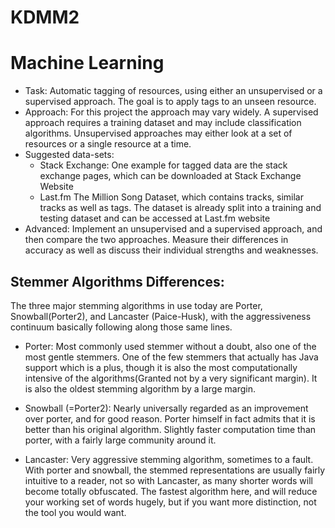 # KDMM2

# Machine Learning
    
- Task: Automatic tagging of resources, using either an unsupervised or a supervised approach. The goal is to apply tags to an unseen resource.
- Approach: For this project the approach may vary widely. A supervised approach requires a training dataset and may include classification algorithms. Unsupervised approaches may either look at a set of resources or a single resource at a time.
- Suggested data-sets:
    - Stack Exchange:
        One example for tagged data are the stack exchange pages, which can be downloaded at Stack Exchange Website
    - Last.fm
        The Million Song Dataset, which contains tracks, similar tracks as well as tags. The dataset is already split into a training and testing dataset and can be accessed at Last.fm website
- Advanced: Implement an unsupervised and a supervised approach, and then compare the two approaches. Measure their differences in accuracy as well as discuss their individual strengths and weaknesses.
 
## Stemmer Algorithms Differences:

The three major stemming algorithms in use today are Porter, Snowball(Porter2), and Lancaster (Paice-Husk), with the aggressiveness continuum basically following along those same lines.

- Porter: Most commonly used stemmer without a doubt, also one of the most gentle stemmers. One of the few stemmers that actually has Java support which is a plus, though it is also the most computationally intensive of the algorithms(Granted not by a very significant margin). It is also the oldest stemming algorithm by a large margin.

- Snowball (=Porter2): Nearly universally regarded as an improvement over porter, and for good reason. Porter himself in fact admits that it is better than his original algorithm. Slightly faster computation time than porter, with a fairly large community around it.

- Lancaster: Very aggressive stemming algorithm, sometimes to a fault. With porter and snowball, the stemmed representations are usually fairly intuitive to a reader, not so with Lancaster, as many shorter words will become totally obfuscated. The fastest algorithm here, and will reduce your working set of words hugely, but if you want more distinction, not the tool you would want.



